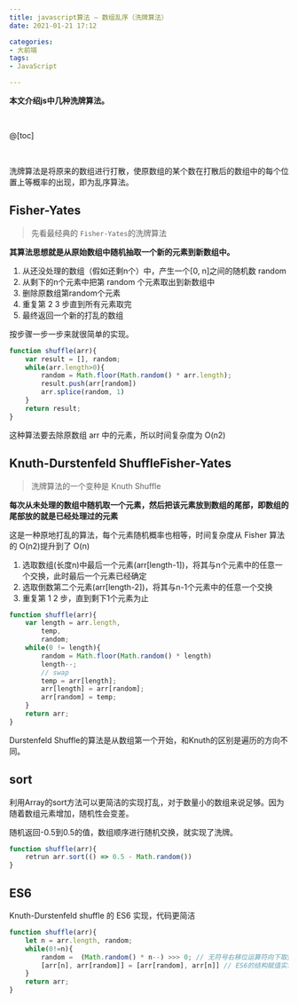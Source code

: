 ```yaml
---
title: javascript算法 — 数组乱序（洗牌算法）
date: 2021-01-21 17:12

categories:
- 大前端
tags:
- JavaScript

---
```


**本文介绍js中几种洗牌算法。**

<br>

@[toc]

<br>

洗牌算法是将原来的数组进行打散，使原数组的某个数在打散后的数组中的每个位置上等概率的出现，即为乱序算法。

## Fisher-Yates

> 先看最经典的 `Fisher-Yates`的洗牌算法

**其算法思想就是从原始数组中随机抽取一个新的元素到新数组中。**

1. 从还没处理的数组（假如还剩n个）中，产生一个[0, n]之间的随机数 random
2. 从剩下的n个元素中把第 random 个元素取出到新数组中
3. 删除原数组第random个元素
4. 重复第 2 3 步直到所有元素取完
5. 最终返回一个新的打乱的数组

按步骤一步一步来就很简单的实现。

```javascript
function shuffle(arr){
    var result = [], random;
    while(arr.length>0){
        random = Math.floor(Math.random() * arr.length);
        result.push(arr[random])
        arr.splice(random, 1)
    }
    return result;
}
```

这种算法要去除原数组 arr 中的元素，所以时间复杂度为 O(n2)



## Knuth-Durstenfeld ShuffleFisher-Yates 

> 洗牌算法的一个变种是 Knuth Shuffle

**每次从未处理的数组中随机取一个元素，然后把该元素放到数组的尾部，即数组的尾部放的就是已经处理过的元素**

这是一种原地打乱的算法，每个元素随机概率也相等，时间复杂度从 Fisher 算法的 O(n2)提升到了 O(n)

1. 选取数组(长度n)中最后一个元素(arr[length-1])，将其与n个元素中的任意一个交换，此时最后一个元素已经确定
2. 选取倒数第二个元素(arr[length-2])，将其与n-1个元素中的任意一个交换
3. 重复第 1 2 步，直到剩下1个元素为止

```javascript
function shuffle(arr){
    var length = arr.length,
        temp,
        random;
    while(0 != length){
        random = Math.floor(Math.random() * length)
        length--;
        // swap
        temp = arr[length];
        arr[length] = arr[random];
        arr[random] = temp;
    }
    return arr;
}
```

Durstenfeld Shuffle的算法是从数组第一个开始，和Knuth的区别是遍历的方向不同。



## sort

利用Array的sort方法可以更简洁的实现打乱，对于数量小的数组来说足够。因为随着数组元素增加，随机性会变差。

随机返回-0.5到0.5的值，数组顺序进行随机交换，就实现了洗牌。

```javascript
function shuffle(arr){
    retrun arr.sort(() => 0.5 - Math.random())
}
```



## ES6

Knuth-Durstenfeld shuffle 的 ES6 实现，代码更简洁

```javascript
function shuffle(arr){
    let n = arr.length, random;
    while(0!=n){
        random =  (Math.random() * n--) >>> 0; // 无符号右移位运算符向下取整
        [arr[n], arr[random]] = [arr[random], arr[n]] // ES6的结构赋值实现变量互换
    }
    return arr;
}
```

